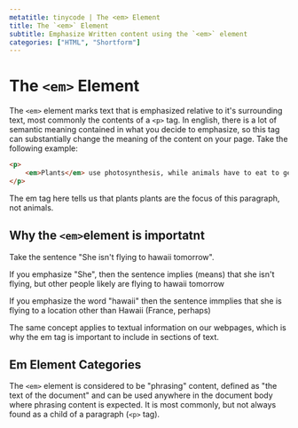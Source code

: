 ```yaml
---
metatitle: tinycode | The <em> Element
title: The `<em>` Element
subtitle: Emphasize Written content using the `<em>` element
categories: ["HTML", "Shortform"]
---
```


# The `<em>` Element
The `<em>` element marks text that is emphasized relative to it's surrounding text, most commonly the contents of a `<p>` tag. In english, there is a lot of semantic meaning contained in what you decide to emphasize, so this tag can substantially change the meaning of the content on your page. Take the following example:

```html
<p>
    <em>Plants</em> use photosynthesis, while animals have to eat to generate energy.
</p>
```

The em tag here tells us that plants plants are the focus of this paragraph, not animals.

## Why the `<em>`element is importatnt

Take the sentence "She isn't flying to hawaii tomorrow". 

If you emphasize "She", then the sentence implies (means) that she isn't flying, but other people likely are flying to hawaii tomorrow

If you emphasize the word "hawaii" then the sentence immplies that she is flying to a location other than Hawaii (France, perhaps)

The same concept applies to textual information on our webpages, which is why the em tag is important to include in sections of text.

## Em Element Categories
The `<em>` element is considered to be "phrasing" content, defined as "the text of the document" and can be used anywhere in the document body where phrasing content is expected. It is most commonly, but not always found as a child of a paragraph (`<p>` tag). 


